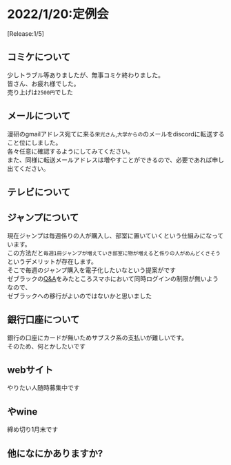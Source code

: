# 2022/1/20:定例会
[Release:1/5]

## コミケについて
少しトラブル等ありましたが、無事コミケ終わりました。\
皆さん、お疲れ様でした。\
売り上げは`2500円`でした

## メールについて
漫研のgmailアドレス宛てに来る`栄光さん`,`大学からの`のメールをdiscordに転送すること位にしました。\
各々任意に確認するようにしてみてください。\
また、同様に転送メールアドレスは増やすことができるので、必要であれば申し出てください。

## テレビについて


## ジャンプについて
現在ジャンプは毎週係りの人が購入し、部室に置いていくという仕組みになっています。\
この方法だと`毎週1冊ジャンプが増えていき部室に物が増える`と`係りの人がめんどくさそう`というデメリットが存在します。\
そこで毎週のジャンプ購入を電子化したいなという提案がです\
ゼブラックの[Q&A](https://zebrack-comic.shueisha.co.jp/static/faq.html)をみたところスマホにおいて同時ログインの制限が無いようなので、\
ゼブラックへの移行がよいのではないかと思いました

## 銀行口座について
銀行の口座にカードが無いためサブスク系の支払いが難しいです。\
そのため、何とかしたいです



## webサイト
やりたい人随時募集中です

## やwine
締め切り1月末です

## 他になにかありますか?
